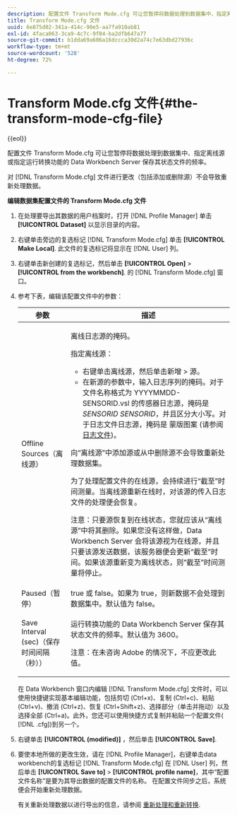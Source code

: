 ```yaml
---
description: 配置文件 Transform Mode.cfg 可让您暂停将数据处理到数据集中、指定离线源或指定运行转换功能的 Data Workbench Server 保存其状态文件的频率。
title: Transform Mode.cfg 文件
uuid: 6e875d02-341a-414c-90e5-aa7fa910ab81
exl-id: 4faca063-3ca9-4c7c-9f04-ba2dfb647a77
source-git-commit: b1dda69a606a16dccca30d2a74c7e63dbd27936c
workflow-type: tm+mt
source-wordcount: '528'
ht-degree: 72%

---
```


# Transform Mode.cfg 文件{#the-transform-mode-cfg-file}

{{eol}}

配置文件 Transform Mode.cfg 可让您暂停将数据处理到数据集中、指定离线源或指定运行转换功能的 Data Workbench Server 保存其状态文件的频率。

对 [!DNL Transform Mode.cfg] 文件进行更改（包括添加或删除源）不会导致重新处理数据。

**编辑数据集配置文件的 Transform Mode.cfg 文件**

1. 在处理要导出其数据的用户档案时，打开 [!DNL Profile Manager] 单击 **[!UICONTROL Dataset]** 以显示目录的内容。
1. 右键单击旁边的复选标记 [!DNL Transform Mode.cfg] 单击 **[!UICONTROL Make Local]**. 此文件的复选标记将显示在 [!DNL User] 列。
1. 右键单击新创建的复选标记，然后单击 **[!UICONTROL Open]** > **[!UICONTROL from the workbench]**. 的 [!DNL Transform Mode.cfg] 窗口。
1. 参考下表，编辑该配置文件中的参数：

   <table id="table_9FC00BD54FD8439DA17AEF61AC2ACD50"> 
    <thead> 
    <tr> 
    <th colname="col1" class="entry"> 参数 </th> 
    <th colname="col2" class="entry"> 描述 </th> 
    </tr> 
    </thead>
    <tbody> 
    <tr> 
    <td colname="col1"> Offline Sources（离线源） </td> 
    <td colname="col2"> <p>离线日志源的掩码。 </p> <p> 指定离线源： </p> 
    <ul id="ul_B93F945A697C4882ADE420438712B0B0"> 
     <li id="li_617C04FE9F1C4E998394F224CFEA21F3"> 右键单击<span class="uicontrol">离线源</span>，然后单击<span class="uicontrol">新增</span> &gt; <span class="uicontrol">源</span>。 </li> 
    <li id="li_B263A294D1F14D62BBAA5DBF3B388C38"> 在新源的参数中，输入日志序列的掩码。对于文件名称格式为 <span class="filepath">YYYYMMDD-SENSORID.vsl</span> 的传感器日志源，掩码是 <i>SENSORID SENSORID</i>，并且区分大小写。对于日志文件日志源，掩码是 <span class="wintitle"> 蒙版图案</span> (请参阅 <a href="../../../../home/c-dataset-const-proc/c-log-proc-config-file/c-log-sources.md#concept-3d4fb817c057447d90f166b1183b461e"> 日志文件</a>)。 </li> 
    </ul> <p> 向“<span class="wintitle">离线源</span>”中添加源或从中删除源不会导致重新处理数据集。 </p> <p> 为了处理配置文件的在线源，会持续进行“截至”时间测量。当离线源重新在线时，对该源的传入日志文件的处理便会恢复。 </p> <p> <p>注意：只要源恢复到在线状态，您就应该从“<span class="wintitle">离线源</span>”中将其删除。如果您没有这样做，Data Workbench Server 会将该源视为在线源，并且只要该源发送数据，该服务器便会更新“截至”时间。如果该源重新变为离线状态，则“截至”时间测量将停止。 </p> </p> </td> 
    </tr> 
    <tr> 
    <td colname="col1"> Paused（暂停） </td> 
    <td colname="col2"> true 或 false。如果为 true，则新数据不会处理到数据集中。默认值为 false。 </td> 
    </tr> 
    <tr> 
    <td colname="col1"> Save Interval (sec)（保存时间间隔（秒）） </td> 
    <td colname="col2"> <p>运行转换功能的 Data Workbench Server 保存其状态文件的频率。默认值为 3600。 </p> <p> <p>注意：在未咨询 Adobe 的情况下，不应更改此值。 </p> </p> </td> 
    </tr> 
    </tbody> 
   </table>

   在 Data Workbench 窗口内编辑 [!DNL Transform Mode.cfg] 文件时，可以使用快捷键实现基本编辑功能，包括剪切 (Ctrl+x)、复制 (Ctrl+c)、粘贴 (Ctrl+v)、撤消 (Ctrl+z)、恢复 (Ctrl+Shift+z)、选择部分（单击并拖动）以及选择全部 (Ctrl+a)。此外，您还可以使用快捷方式复制并粘贴一个配置文件( [!DNL .cfg])到另一个。

1. 右键单击 **[!UICONTROL (modified)]** ，然后单击 **[!UICONTROL Save]**.
1. 要使本地所做的更改生效，请在 [!DNL Profile Manager]，右键单击data workbench的复选标记 [!DNL Transform Mode.cfg] 在 [!DNL User] 列，然后单击 **[!UICONTROL Save to]** > **[!UICONTROL profile name]**，其中“配置文件名称”是要为其导出数据的配置文件的名称。 在配置文件同步之后，系统便会开始重新处理数据。

   有关重新处理数据以进行导出的信息，请参阅 [重新处理和重新转换](../../../../home/c-dataset-const-proc/c-reproc-retrans/c-unst-reproc-retrans.md).
